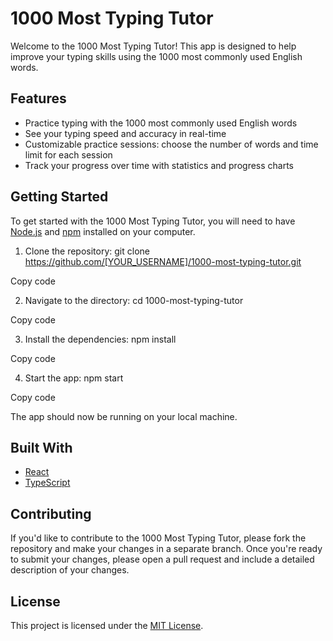 # 1000 Most Typing Tutor

Welcome to the 1000 Most Typing Tutor! This app is designed to help improve your typing skills using the 1000 most commonly used English words.

## Features
- Practice typing with the 1000 most commonly used English words
- See your typing speed and accuracy in real-time
- Customizable practice sessions: choose the number of words and time limit for each session
- Track your progress over time with statistics and progress charts

## Getting Started

To get started with the 1000 Most Typing Tutor, you will need to have [Node.js](https://nodejs.org/) and [npm](https://www.npmjs.com/) installed on your computer.

1. Clone the repository:
git clone https://github.com/[YOUR_USERNAME]/1000-most-typing-tutor.git

Copy code

2. Navigate to the directory:
cd 1000-most-typing-tutor

Copy code

3. Install the dependencies:
npm install

Copy code

4. Start the app:
npm start

Copy code

The app should now be running on your local machine.

## Built With
- [React](https://reactjs.org/)
- [TypeScript](https://www.typescriptlang.org/)

## Contributing

If you'd like to contribute to the 1000 Most Typing Tutor, please fork the repository and make your changes in a separate branch. Once you're ready to submit your changes, please open a pull request and include a detailed description of your changes.

## License

This project is licensed under the [MIT License](https://opensource.org/licenses/MIT).




